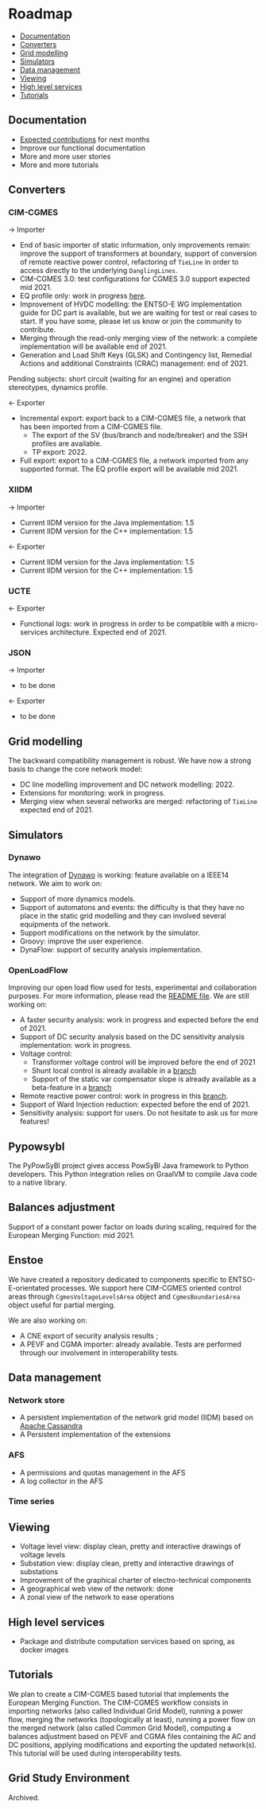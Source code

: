 # Roadmap

* [Documentation](#documentation)
* [Converters](#converters)
* [Grid modelling](#grid-modelling)
* [Simulators](#simulators)
* [Data management](#data-management)
* [Viewing](#viewing)
* [High level services](#high-level-services)
* [Tutorials](#tutorials)


## Documentation
- [Expected contributions](https://github.com/powsybl/powsybl.github.io/blob/master/pages/todo/expected-contributions.md) for next months
- Improve our functional documentation
- More and more user stories
- More and more tutorials

## Converters

### CIM-CGMES
&rarr; Importer
- End of basic importer of static information, only improvements remain: improve the support of transformers at boundary, support of conversion of remote reactive power control, refactoring of `TieLine` in order to access directly to the underlying `DanglingLines`.
- CIM-CGMES 3.0: test configurations for CGMES 3.0 support expected mid 2021.
- EQ profile only: work in progress [here](https://github.com/powsybl/powsybl-core/pull/1680).
- Improvement of HVDC modelling: the ENTSO-E WG implementation guide for DC part is available, but we are waiting for test or real cases to start. If you have some, please let us know or join the community to contribute.
- Merging through the read-only merging view of the network: a complete implementation will be available end of 2021.
- Generation and Load Shift Keys (GLSK) and Contingency list, Remedial Actions and additional Constraints (CRAC) management: end of 2021.

Pending subjects: short circuit (waiting for an engine) and operation stereotypes, dynamics profile. 

&larr; Exporter
- Incremental export: export back to a CIM-CGMES file, a network that has been imported from a CIM-CGMES file. 
    - The export of the SV (bus/branch and node/breaker) and the SSH profiles are available.
    - TP export: 2022.
- Full export: export to a CIM-CGMES file, a network imported from any supported format. The EQ profile export will be available mid 2021.

### XIIDM
&rarr; Importer
- Current IIDM version for the Java implementation: 1.5
- Current IIDM version for the C++ implementation: 1.5

&larr; Exporter
- Current IIDM version for the Java implementation: 1.5
- Current IIDM version for the C++ implementation: 1.5

### UCTE
&larr; Exporter
- Functional logs: work in progress in order to be compatible with a micro-services architecture. Expected end of 2021.

### JSON
&rarr; Importer
- to be done

&larr; Exporter
- to be done

## Grid modelling
The backward compatibility management is robust. We have now a strong basis to change the core network model:
- DC line modelling improvement and DC network modelling: 2022.
- Extensions for monitoring: work in progress.
- Merging view when several networks are merged: refactoring of `TieLine` expected end of 2021.

## Simulators

### Dynawo
The integration of [Dynawo](https://dynawo.github.io) is working: feature available on a IEEE14 network. We aim to work on:  
- Support of more dynamics models.
- Support of automatons and events: the difficulty is that they have no place in the static grid modelling and they can involved several equipments of the network.
- Support modifications on the network by the simulator.
- Groovy: improve the user experience.
- DynaFlow: support of security analysis implementation.

### OpenLoadFlow
Improving our open load flow used for tests, experimental and collaboration purposes. For more information, please read the [README file](https://github.com/powsybl/powsybl-open-loadflow/blob/master/README.md). We are still working on:
- A faster security analysis: work in progress and expected before the end of 2021.
- Support of DC security analysis based on the DC sensitivity analysis implementation: work in progress. 
- Voltage control: 
    - Transformer voltage control will be improved before the end of 2021
    - Shunt local control is already available in a [branch](https://github.com/powsybl/powsybl-open-loadflow/pull/191) 
    - Support of the static var compensator slope is already available as a beta-feature in a [branch](https://github.com/powsybl/powsybl-open-loadflow/pull/304)
- Remote reactive power control: work in progress in this [branch](https://github.com/powsybl/powsybl-open-loadflow/pull/266).
- Support of Ward Injection reduction: expected before the end of 2021.
- Sensitivity analysis: support for users. Do not hesitate to ask us for more features!
   
## Pypowsybl
The PyPowSyBl project gives access PowSyBl Java framework to Python developers. This Python integration relies on GraalVM to compile Java code to a native library.

## Balances adjustment 
Support of a constant power factor on loads during scaling, required for the European Merging Function: mid 2021.

## Enstoe
We have created a repository dedicated to components specific to ENTSO-E-orientated processes. We support here CIM-CGMES oriented control areas through `CgmesVoltageLevelsArea` object and `CgmesBoundariesArea` object useful for partial merging.

We are also working on:
- A CNE export of security analysis results ;
- A PEVF and CGMA importer: already available. Tests are performed through our involvement in interoperability tests. 
    
## Data management

### Network store
- A persistent implementation of the network grid model (IIDM) based on [Apache Cassandra](http://cassandra.apache.org)
- A Persistent implementation of the extensions

### AFS
- A permissions and quotas management in the AFS
- A log collector in the AFS

### Time series

## Viewing
- Voltage level view: display clean, pretty and interactive drawings of voltage levels
- Substation view: display clean, pretty and interactive drawings of substations
- Improvement of the graphical charter of electro-technical components
- A geographical web view of the network: done
- A zonal view of the network to ease operations

## High level services
- Package and distribute computation services based on spring, as docker images

## Tutorials
We plan to create a CIM-CGMES based tutorial that implements the European Merging Function. The CIM-CGMES workflow consists in importing networks (also called Individual Grid Model), running a power flow, merging the networks (topologically at least), running a power flow on the merged network (also called Common Grid Model), computing a balances adjustment based on PEVF and CGMA files containing the AC and DC positions, applying modifications and exporting the updated network(s). This tutorial will be used during interoperability tests.

## Grid Study Environment
Archived.

